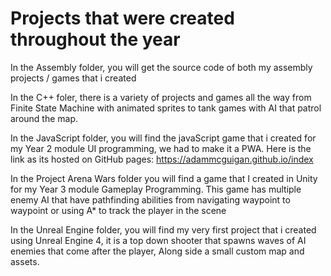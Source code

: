 # Projects that were created throughout the year 

In the Assembly folder, you will get the source code of both my assembly projects / games that i created

In the C++ foler, there is a variety of projects and games all the way from Finite State Machine with animated sprites
to tank games with AI that patrol around the map.

In the JavaScript folder, you will find the javaScript game that i created for my Year 2 module UI programming, we had to make it a PWA. 
Here is the link as its hosted on GitHub pages: https://adammcguigan.github.io/index

In the Project Arena Wars folder you will find a game that I created in Unity for my Year 3 module Gameplay Programming.
This game has multiple enemy AI that have pathfinding abilities from navigating waypoint to waypoint or using A* to track the player in the scene

In the Unreal Engine folder, you will find my very first project that i created using Unreal Engine 4, it is a top down
shooter that spawns waves of AI enemies that come after the player, Along side a small custom map and assets. 

